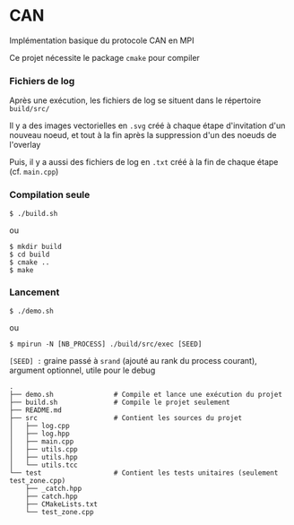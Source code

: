 CAN
===

Implémentation basique du protocole CAN en MPI

Ce projet nécessite le package `cmake` pour compiler

### Fichiers de log ###

Après une exécution,
les fichiers de log se situent dans le répertoire `build/src/`

Il y a des images vectorielles en `.svg` créé à chaque étape d'invitation d'un nouveau noeud, et tout à la fin après la suppression d'un des noeuds de l'overlay

Puis, il y a aussi des fichiers de log en `.txt` créé à la fin de chaque étape (cf. `main.cpp`)

### Compilation seule ###

```shell
$ ./build.sh
```

ou

```shell
$ mkdir build
$ cd build
$ cmake ..
$ make
```

### Lancement ###

```shell
$ ./demo.sh
```
ou

```
$ mpirun -N [NB_PROCESS] ./build/src/exec [SEED]
```

`[SEED] :` graine passé à `srand` (ajouté au rank du process courant), argument optionnel, utile pour le debug


```
.
├── demo.sh               # Compile et lance une exécution du projet
├── build.sh              # Compile le projet seulement
├── README.md
├── src                   # Contient les sources du projet
│   ├── log.cpp
│   ├── log.hpp
│   ├── main.cpp
│   ├── utils.cpp
│   ├── utils.hpp
│   └── utils.tcc
└── test                  # Contient les tests unitaires (seulement test_zone.cpp)
    ├── _catch.hpp
    ├── catch.hpp
    ├── CMakeLists.txt
    └── test_zone.cpp
```
